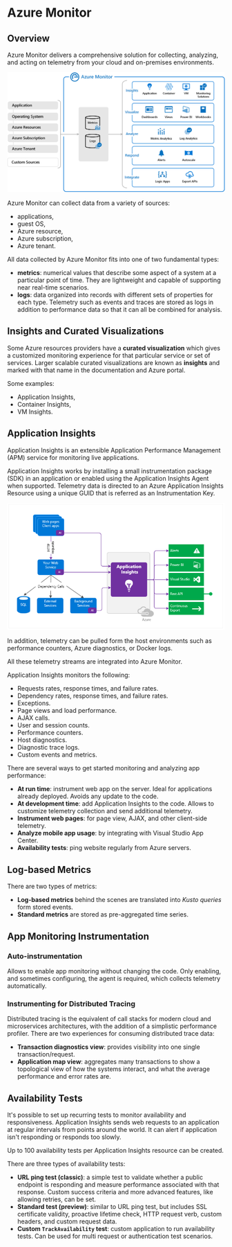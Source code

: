 # Azure Monitor

## Overview

Azure Monitor delivers a comprehensive solution for collecting, analyzing, and acting on telemetry from your cloud and on-premises environments.

![Azure Monitor Diagram](./assets/azure-monitor-overview.png)

Azure Monitor can collect data from a variety of sources:

- applications,
- guest OS,
- Azure resource,
- Azure subscription,
- Azure tenant.

All data collected by Azure Monitor fits into one of two fundamental types:

- **metrics**: numerical values that describe some aspect of a system at a particular point of time. They are lightweight and capable of supporting near real-time scenarios.
- **logs**: data organized into records with different sets of properties for each type. Telemetry such as events and traces are stored as logs in addition to performance data so that it can all be combined for analysis.

## Insights and Curated Visualizations

Some Azure resources providers have a **curated visualization** which gives a customized monitoring experience for that particular service or set of services. Larger scalable curated visualizations are known as **insights** and marked with that name in the documentation and Azure portal.

Some examples:

- Application Insights,
- Container Insights,
- VM Insights.

## Application Insights

Application Insights is an extensible Application Performance Management (APM) service for monitoring live applications.

Application Insights works by installing a small instrumentation package (SDK) in an application or enabled using the Application Insights Agent when supported. Telemetry data is directed to an Azure Application Insights Resource using a unique GUID that is referred as an Instrumentation Key.

![Application Insights Overview](./assets/application-insights-overview.png)

In addition, telemetry can be pulled form the host environments such as performance counters, Azure diagnostics, or Docker logs.

All these telemetry streams are integrated into Azure Monitor.

Application Insights monitors the following:

- Requests rates, response times, and failure rates.
- Dependency rates, response times, and failure rates.
- Exceptions.
- Page views and load performance.
- AJAX calls.
- User and session counts.
- Performance counters.
- Host diagnostics.
- Diagnostic trace logs.
- Custom events and metrics.

There are several ways to get started monitoring and analyzing app performance:

- **At run time**: instrument web app on the server. Ideal for applications already deployed. Avoids any update to the code.
- **At development time**: add Application Insights to the code. Allows to customize telemetry collection and send additional telemetry.
- **Instrument web pages**: for page view, AJAX, and other client-side telemetry.
- **Analyze mobile app usage**: by integrating with Visual Studio App Center.
- **Availability tests**: ping website regularly from Azure servers.

## Log-based Metrics

There are two types of metrics:

- **Log-based metrics** behind the scenes are translated into _Kusto queries_ form stored events.
- **Standard metrics** are stored as pre-aggregated time series.

## App Monitoring Instrumentation

### Auto-instrumentation

Allows to enable app monitoring without changing the code. Only enabling, and sometimes configuring, the agent is required, which collects telemetry automatically.

### Instrumenting for Distributed Tracing

Distributed tracing is the equivalent of call stacks for modern cloud and microservices architectures, with the addition of a simplistic performance profiler. 
There are two experiences for consuming distributed trace data:

- **Transaction diagnostics view**: provides visibility into one single transaction/request.
- **Application map view**: aggregates many transactions to show a topological view of how the systems interact, and what the average performance and error rates are.

## Availability Tests

It's possible to set up recurring tests to monitor availability and responsiveness. Application Insights sends web requests to an application at regular intervals from points around the world. It can alert if application isn't responding or responds too slowly.

Up to 100 availability tests per Application Insights resource can be created.

There are three types of availability tests:

- **URL ping test (classic)**: a simple test to validate whether a public endpoint is responding and measure performance associated with that response. Custom success criteria and more advanced features, like allowing retries, can be set.
- **Standard test (preview)**: similar to URL ping test, but includes SSL certificate validity, proactive lifetime check, HTTP request verb, custom headers, and custom request data.
- **Custom `TrackAvailability` test**: custom application to run availability tests. Can be used for multi request or authentication test scenarios.
